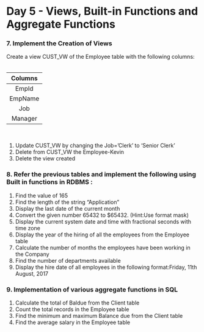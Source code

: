 <h1>Day 5 - Views, Built-in Functions and Aggregate Functions</h1>
<h3>7. Implement the Creation of Views</h3>
<p>
    Create a view CUST_VW of the Employee table with the following columns:
    <br><br>

| Columns |
| :--------: |
| EmpId |
| EmpName |
| Job |
| Manager |</p>

<br>

   <p>
      <ol>
        <li>Update CUST_VW by changing the Job=’Clerk’ to ‘Senior Clerk’</li>
        <li>Delete from CUST_VW the Employee-Kevin</li>
        <li>Delete the view created</li>
      </ol>
  </p>
  
<h3>8. Refer the previous tables and implement the following using Built in functions in RDBMS :</h3>
<p>
  <ol>
    <li>Find the value of 165</li>
    <li>Find the length of the string “Application”</li>
    <li>Display the last date of the current month</li>
    <li>Convert the given number 65432 to $65432. (Hint:Use format mask)</li>
    <li>Display the current system date and time with fractional seconds with time zone</li>
    <li>Display the year of the hiring of all the employees from the Employee table</li>
    <li>Calculate the number of months the employees have been working in the Company</li>
    <li>Find the number of departments available</li>
    <li>Display the hire date of all employees in the following format:Friday, 11th August, 2017</li>
   </ol>
 </p>
 
 <h3>9. Implementation of various aggregate functions in SQL</h3>
 <p>
    <ol>
        <li>Calculate the total of Baldue from the Client table</li>
        <li>Count the total records in the Employee table</li>
        <li>Find the minimum and maximum Balance due from the Client table</li>
        <li>Find the average salary in the Employee table</li>
    </ol>
 </p>
